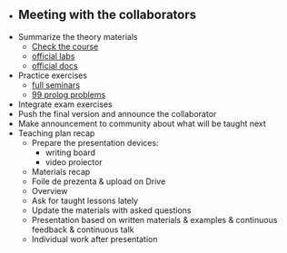 - Meeting with the collaborators
	- 
- Summarize the theory materials
  - [Check the course](https://cs.unibuc.ro/courses/lmc/)
  - [official labs](https://cs.unibuc.ro/courses/lmc/)
  - [official docs](https://lpn.swi-prolog.org/lpnpage.php?pagetype=html&pageid=lpn-html)
- Practice exercises
  - [full seminars](https://github.com/anamariapanait10/FMI-BSc-Resources/tree/master/Year%20I/sem%201/Logica%20matematica%20si%20computationala/seminar)
  - [99 prolog problems](https://www.ic.unicamp.br/~meidanis/courses/mc336/2009s2/prolog/problemas/)
- Integrate exam exercises
- Push the final version and announce the collaborator
- Make announcement to community about what will be taught next
- Teaching plan recap
  - Prepare the presentation devices:
    - writing board
    - video proiector
  - Materials recap
  - Foile de prezenta & upload on Drive
  - Overview
  - Ask for taught lessons lately
  - Update the materials with asked questions
  - Presentation based on written materials & examples & continuous feedback & continuous talk
  - Individual work after presentation